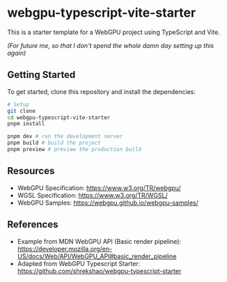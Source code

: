 # webgpu-typescript-vite-starter

This is a starter template for a WebGPU project using TypeScript and Vite.

_(For future me, so that I don't spend the whole damn day setting up this again)_

## Getting Started

To get started, clone this repository and install the dependencies:

```bash
# Setup
git clone
cd webgpu-typescript-vite-starter
pnpm install

pnpm dev # run the development server
pnpm build # build the project
pnpm preview # preview the production build
```

## Resources

- WebGPU Specification: https://www.w3.org/TR/webgpu/
- WGSL Specification: https://www.w3.org/TR/WGSL/
- WebGPU Samples: https://webgpu.github.io/webgpu-samples/

## References

- Example from MDN WebGPU API (Basic render pipeline): https://developer.mozilla.org/en-US/docs/Web/API/WebGPU_API#basic_render_pipeline
- Adapted from WebGPU Typescript Starter: https://github.com/shrekshao/webgpu-typescript-starter
